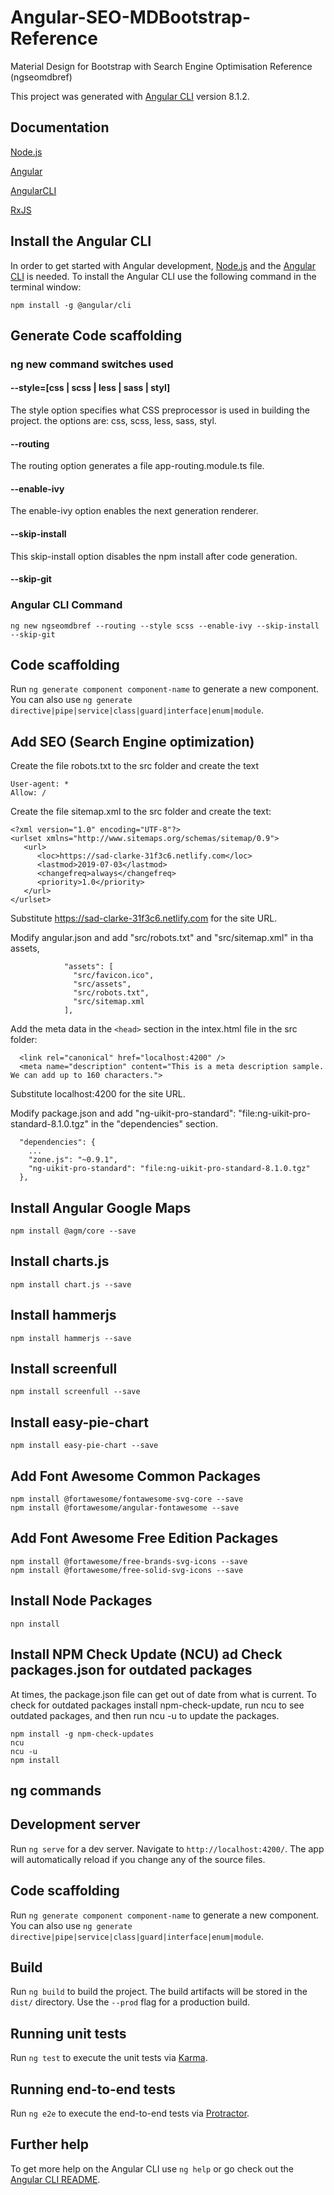 # Angular-SEO-MDBootstrap-Reference

Material Design for Bootstrap with Search Engine Optimisation Reference (ngseomdbref)


This project was generated with [Angular CLI](https://github.com/angular/angular-cli) version 8.1.2.

## Documentation

[Node.js](https://nodejs.org/en/docs/)

[Angular](https://angular.io/)

[AngularCLI](https://cli.angular.io/)

[RxJS](http://reactivex.io/rxjs/)

## Install the Angular CLI

In order to get started with Angular development, [Node.js](https://nodejs.org/en/download/) and the [Angular CLI](https://angular.io/cli) is needed. To install the Angular CLI use the following command in the terminal window:

```
npm install -g @angular/cli
```
## Generate Code scaffolding

### ng new command switches used

#### --style=[css | scss | less | sass | styl]

The style option specifies what CSS preprocessor is used in building the project. the options are: css, scss, less, sass, styl.

#### --routing

The routing option generates a file app-routing.module.ts file.

#### --enable-ivy

The enable-ivy option enables the next generation renderer.

#### --skip-install

This skip-install option disables the npm install after code generation.

#### --skip-git

### Angular CLI Command

```
ng new ngseomdbref --routing --style scss --enable-ivy --skip-install --skip-git
```

## Code scaffolding

Run `ng generate component component-name` to generate a new component. You can also use `ng generate directive|pipe|service|class|guard|interface|enum|module`.

## Add SEO (Search Engine optimization)

Create the file robots.txt to the src folder and create the text

```
User-agent: *
Allow: /
```

Create the file sitemap.xml to the src folder and create the text:

```
<?xml version="1.0" encoding="UTF-8"?>
<urlset xmlns="http://www.sitemaps.org/schemas/sitemap/0.9">
   <url>
      <loc>https://sad-clarke-31f3c6.netlify.com</loc>
      <lastmod>2019-07-03</lastmod>
      <changefreq>always</changefreq>
      <priority>1.0</priority>
   </url>
</urlset>
```
Substitute https://sad-clarke-31f3c6.netlify.com for the site URL.

Modify angular.json and add "src/robots.txt" and "src/sitemap.xml" in tha assets,

```
            "assets": [
              "src/favicon.ico",
              "src/assets",
              "src/robots.txt",
              "src/sitemap.xml
            ],
```

Add the meta data in the ```<head>``` section in the intex.html file in the src folder:

```
  <link rel="canonical" href="localhost:4200" />
  <meta name="description" content="This is a meta description sample. We can add up to 160 characters.">
```
Substitute localhost:4200 for the site URL.

Modify package.json and add "ng-uikit-pro-standard": "file:ng-uikit-pro-standard-8.1.0.tgz" in the "dependencies" section.
```
  "dependencies": {
    ...
    "zone.js": "~0.9.1",
    "ng-uikit-pro-standard": "file:ng-uikit-pro-standard-8.1.0.tgz"
  },
```

## Install Angular Google Maps

```
npm install @agm/core --save
```
## Install charts.js

```
npm install chart.js --save
```

## Install hammerjs

```
npm install hammerjs --save
```

## Install screenfull

```
npm install screenfull --save
```

## Install easy-pie-chart

```
npm install easy-pie-chart --save
```

## Add Font Awesome Common Packages

```
npm install @fortawesome/fontawesome-svg-core --save
npm install @fortawesome/angular-fontawesome --save
```

## Add Font Awesome Free Edition Packages

```
npm install @fortawesome/free-brands-svg-icons --save
npm install @fortawesome/free-solid-svg-icons --save
```

## Install Node Packages

```
npn install
```

## Install NPM Check Update (NCU) ad Check packages.json for outdated packages

At times, the package.json file can get out of date from what is current. To check for outdated packages install npm-check-update, run ncu to see outdated packages, and then run ncu -u to update the packages.

```
npm install -g npm-check-updates
ncu
ncu -u
npm install
```

## ng commands

## Development server

Run `ng serve` for a dev server. Navigate to `http://localhost:4200/`. The app will automatically reload if you change any of the source files.

## Code scaffolding

Run `ng generate component component-name` to generate a new component. You can also use `ng generate directive|pipe|service|class|guard|interface|enum|module`.

## Build

Run `ng build` to build the project. The build artifacts will be stored in the `dist/` directory. Use the `--prod` flag for a production build.

## Running unit tests

Run `ng test` to execute the unit tests via [Karma](https://karma-runner.github.io).

## Running end-to-end tests

Run `ng e2e` to execute the end-to-end tests via [Protractor](http://www.protractortest.org/).

## Further help

To get more help on the Angular CLI use `ng help` or go check out the [Angular CLI README](https://github.com/angular/angular-cli/blob/master/README.md).
